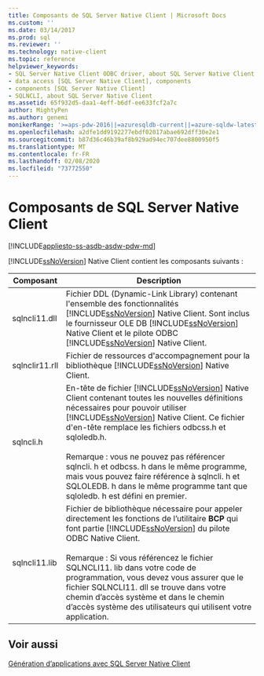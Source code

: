 ```yaml
---
title: Composants de SQL Server Native Client | Microsoft Docs
ms.custom: ''
ms.date: 03/14/2017
ms.prod: sql
ms.reviewer: ''
ms.technology: native-client
ms.topic: reference
helpviewer_keywords:
- SQL Server Native Client ODBC driver, about SQL Server Native Client ODBC driver
- data access [SQL Server Native Client], components
- components [SQL Server Native Client]
- SQLNCLI, about SQL Server Native Client
ms.assetid: 65f932d5-daa1-4eff-b6df-ee633fcf2a7c
author: MightyPen
ms.author: genemi
monikerRange: '>=aps-pdw-2016||=azuresqldb-current||=azure-sqldw-latest||>=sql-server-2016||=sqlallproducts-allversions||>=sql-server-linux-2017||=azuresqldb-mi-current'
ms.openlocfilehash: a2dfe1dd9192277ebdf02017abae692dff30e2e1
ms.sourcegitcommit: b87d36c46b39af8b929ad94ec707dee8800950f5
ms.translationtype: MT
ms.contentlocale: fr-FR
ms.lasthandoff: 02/08/2020
ms.locfileid: "73772550"
---
```

# <a name="components-of-sql-server-native-client"></a>Composants de SQL Server Native Client
[!INCLUDE[appliesto-ss-asdb-asdw-pdw-md](../../../includes/appliesto-ss-asdb-asdw-pdw-md.md)]

  
  [!INCLUDE[ssNoVersion](../../../includes/ssnoversion-md.md)] Native Client contient les composants suivants :  
  
|Composant|Description|  
|---------------|-----------------|  
|sqlncli11.dll|Fichier DDL (Dynamic-Link Library) contenant l'ensemble des fonctionnalités [!INCLUDE[ssNoVersion](../../../includes/ssnoversion-md.md)] Native Client. Sont inclus le fournisseur OLE DB [!INCLUDE[ssNoVersion](../../../includes/ssnoversion-md.md)] Native Client et le pilote ODBC [!INCLUDE[ssNoVersion](../../../includes/ssnoversion-md.md)] Native Client.|  
|sqlnclir11.rll|Fichier de ressources d'accompagnement pour la bibliothèque [!INCLUDE[ssNoVersion](../../../includes/ssnoversion-md.md)] Native Client.|   
|sqlncli.h|En-tête de fichier [!INCLUDE[ssNoVersion](../../../includes/ssnoversion-md.md)] Native Client contenant toutes les nouvelles définitions nécessaires pour pouvoir utiliser [!INCLUDE[ssNoVersion](../../../includes/ssnoversion-md.md)] Native Client. Ce fichier d'en-tête remplace les fichiers odbcss.h et sqloledb.h.<br /><br /> Remarque : vous ne pouvez pas référencer sqlncli. h et odbcss. h dans le même programme, mais vous pouvez faire référence à sqlncli. h et SQLOLEDB. h dans le même programme tant que sqloledb. h est défini en premier.|  
|sqlncli11.lib|Fichier de bibliothèque nécessaire pour appeler directement les fonctions de l’utilitaire **BCP** qui font partie [!INCLUDE[ssNoVersion](../../../includes/ssnoversion-md.md)] du pilote ODBC Native Client.<br /><br /> Remarque : Si vous référencez le fichier SQLNCLI11. lib dans votre code de programmation, vous devez vous assurer que le fichier SQLNCLI11. dll se trouve dans votre chemin d’accès système et dans le chemin d’accès système des utilisateurs qui utilisent votre application.|  
  
## <a name="see-also"></a>Voir aussi  
 [Génération d’applications avec SQL Server Native Client](../../../relational-databases/native-client/applications/building-applications-with-sql-server-native-client.md)  
  
  
